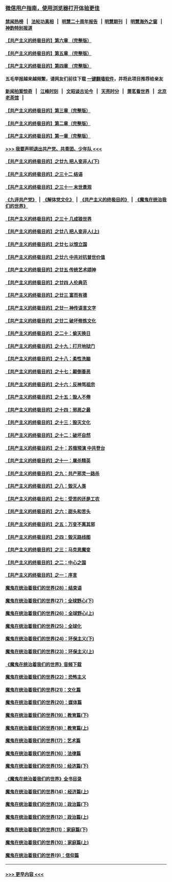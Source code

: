 ### [微信用户指南，使用浏览器打开体验更佳](https://github.com/gfw-breaker/banned-news1/blob/master/indexes/wechat-guide.md?t=0)
#### [禁闻热榜](热点新闻.md?t=0)  &nbsp;&nbsp;|&nbsp;&nbsp; [法轮功真相](https://github.com/gfw-breaker/truth/blob/master/README.md?t=0) &nbsp;&nbsp;|&nbsp;&nbsp; [明慧二十周年报告](https://github.com/gfw-breaker/mh-reports/blob/master/README.md?t=0) &nbsp;&nbsp;|&nbsp;&nbsp;[明慧期刊](https://github.com/gfw-breaker/mh-qikan) &nbsp;&nbsp;|&nbsp;&nbsp; [明慧海外之窗](https://github.com/gfw-breaker/mh-news/blob/master/README.md?t=0) &nbsp;&nbsp;|&nbsp;&nbsp; [神韵特别报道](https://github.com/gfw-breaker/mh-news/blob/master/shenyun.md?t=0)
#### [【共产主义的终极目的】第六章 （完整版）](../pages/nsc422/n11428913.md?t=02132244) 
#### [【共产主义的终极目的】第五章 （完整版）](../pages/nsc422/n11428912.md?t=02132244) 
#### [【共产主义的终极目的】第四章 （完整版）](../pages/nsc422/n11428907.md?t=02132244) 
#### 五毛举报越来越频繁，请网友们前往下载 [一键翻墙软件](https://github.com/gfw-breaker/ssr-accounts)，并将此项目推荐给亲友
#### [新闻拍案惊奇](https://github.com/gfw-breaker/banned-news1/blob/master/pages/link4.md) &nbsp;&nbsp;|&nbsp;&nbsp; [江峰时刻](https://github.com/gfw-breaker/banned-news1/blob/master/pages/link4.md) &nbsp;&nbsp;|&nbsp;&nbsp; [文昭谈古论今](https://github.com/gfw-breaker/banned-news1/blob/master/pages/link4.md) &nbsp;&nbsp;|&nbsp;&nbsp; [天亮时分](https://github.com/gfw-breaker/banned-news1/blob/master/pages/link4.md) &nbsp;&nbsp;|&nbsp;&nbsp; [萧茗看世界](https://github.com/gfw-breaker/banned-news1/blob/master/pages/link4.md) &nbsp;&nbsp;|&nbsp;&nbsp; [北京老茶馆](https://github.com/gfw-breaker/banned-news1/blob/master/pages/link4.md) &nbsp;&nbsp;|&nbsp;&nbsp; 
#### [【共产主义的终极目的】第三章（完整版）](../pages/nsc422/n11428848.md?t=02132244) 
#### [【共产主义的终极目的】第二章（完整版）](../pages/nsc422/n11428831.md?t=02132244) 
#### [【共产主义的终极目的】第一章（完整版）](../pages/nsc422/n11417651.md?t=02132244) 
#### [>>> 我要声明退出共产党、共青团、少年队 <<<](https://github.com/begood0513/goodnews/blob/master/quit/letter.md) 
#### [【共产主义的终极目的】之廿九 把人变非人(下)](../pages/nsc422/n11344140.md?t=02132244) 
#### [【共产主义的终极目的】之三十二 结语](../pages/nsc422/n11360535.md?t=02132244) 
#### [【共产主义的终极目的】之三十一 末世景观](../pages/nsc422/n11351129.md?t=02132244) 
#### [《九评共产党》](https://github.com/begood0513/9ping.md/blob/master/README.md) &nbsp;|&nbsp; [《解体党文化》](../../../../jtdwh.md/blob/master/README.md)  &nbsp;|&nbsp; [《共产主义的终极目的》](../../../../gczydzjmd.md/blob/master/README.md) &nbsp;|&nbsp; [《魔鬼在统治我们的世界》](../../../../mgztzwmdsj.md/blob/master/README.md) 
#### [【共产主义的终极目的】之三十 几成狼世界](../pages/nsc422/n11348280.md?t=02132244) 
#### [【共产主义的终极目的】之廿八 把人变非人(上)](../pages/nsc422/n11340492.md?t=02132244) 
#### [【共产主义的终极目的】之廿七 以恨立国](../pages/nsc422/n11336944.md?t=02132244) 
#### [【共产主义的终极目的】之廿六 中共对抗普世价值](../pages/nsc422/n11324785.md?t=02132244) 
#### [【共产主义的终极目的】之廿五 传统艺术颂神](../pages/nsc422/n11296396.md?t=02132244) 
#### [【共产主义的终极目的】之廿四 人伦典范](../pages/nsc422/n11296397.md?t=02132244) 
#### [【共产主义的终极目的】之廿三 富而有德](../pages/nsc422/n11283598.md?t=02132244) 
#### [【共产主义的终极目的】之廿一 神传语言文字](../pages/nsc422/n11263265.md?t=02132244) 
#### [【共产主义的终极目的】之廿二 破坏修炼文化](../pages/nsc422/n11245728.md?t=02132244) 
#### [【共产主义的终极目的】之二十：偷天换日](../pages/nsc422/n11238846.md?t=02132244) 
#### [【共产主义的终极目的】之十九：打开地狱门](../pages/nsc422/n11206376.md?t=02132244) 
#### [【共产主义的终极目的】之十八：柔性洗脑](../pages/nsc422/n11199994.md?t=02132244) 
#### [【共产主义的终极目的】之十七：颠倒善恶](../pages/nsc422/n11179782.md?t=02132244) 
#### [【共产主义的终极目的】之十六：反神骂祖宗](../pages/nsc422/n11166798.md?t=02132244) 
#### [【共产主义的终极目的】之十五：毁人不倦](../pages/nsc422/n11166792.md?t=02132244) 
#### [【共产主义的终极目的】之十四：邪恶之最](../pages/nsc422/n11150249.md?t=02132244) 
#### [【共产主义的终极目的】之十三：毁灭文化](../pages/nsc422/n11135227.md?t=02132244) 
#### [【共产主义的终极目的】之十二：破坏自然](../pages/nsc422/n11135214.md?t=02132244) 
#### [【共产主义的终极目的】之十：苏俄预演 中共登台](../pages/nsc422/n11118424.md?t=02132244) 
#### [【共产主义的终极目的】之十一：屠杀精英](../pages/nsc422/n11118442.md?t=02132244) 
#### [【共产主义的终极目的】之九：共产邪灵一路杀](../pages/nsc422/n11114139.md?t=02132244) 
#### [【共产主义的终极目的】之八：毁灭人类](../pages/nsc422/n11108503.md?t=02132244) 
#### [【共产主义的终极目的】之七：受苦的还是工农](../pages/nsc422/n11101809.md?t=02132244) 
#### [【共产主义的终极目的】之六：甜头和苦头](../pages/nsc422/n11096971.md?t=02132244) 
#### [【共产主义的终极目的】之五：万变不离其邪](../pages/nsc422/n11091285.md?t=02132244) 
#### [【共产主义的终极目的】之四：毁灭路线图](../pages/nsc422/n11086284.md?t=02132244) 
#### [【共产主义的终极目的】之三：马克思魔变](../pages/nsc422/n11061941.md?t=02132244) 
#### [【共产主义的终极目的】之二：中心之国](../pages/nsc422/n11047728.md?t=02132244) 
#### [【共产主义的终极目的】之一：序言](../pages/nsc422/n11086077.md?t=02132244) 
#### [魔鬼在统治着我们的世界(28)：结束语](../pages/nsc422/n10936246.md?t=02132244) 
#### [魔鬼在统治着我们的世界(27)：全球野心(下)](../pages/nsc422/n10928319.md?t=02132244) 
#### [魔鬼在统治着我们的世界(26)：全球野心(上)](../pages/nsc422/n10900318.md?t=02132244) 
#### [魔鬼在统治着我们的世界(25)：全球化](../pages/nsc422/n10788205.md?t=02132244) 
#### [魔鬼在统治着我们的世界(24)：环保主义(下)](../pages/nsc422/n10695307.md?t=02132244) 
#### [魔鬼在统治着我们的世界(23)：环保主义(上)](../pages/nsc422/n10688613.md?t=02132244) 
#### [《魔鬼在统治着我们的世界》音频下载](../pages/nsc422/n10635553.md?t=02132244) 
#### [魔鬼在统治着我们的世界(22)：恐怖主义](../pages/nsc422/n10614727.md?t=02132244) 
#### [魔鬼在统治着我们的世界(21)：文化篇](../pages/nsc422/n10597706.md?t=02132244) 
#### [魔鬼在统治着我们的世界(20)：媒体篇](../pages/nsc422/n10586579.md?t=02132244) 
#### [魔鬼在统治着我们的世界(19)：教育篇(下)](../pages/nsc422/n10564808.md?t=02132244) 
#### [魔鬼在统治着我们的世界(18)：教育篇(上)](../pages/nsc422/n10526970.md?t=02132244) 
#### [魔鬼在统治着我们的世界(17)：艺术篇](../pages/nsc422/n10499093.md?t=02132244) 
#### [魔鬼在统治着我们的世界(16)：法律篇](../pages/nsc422/n10485969.md?t=02132244) 
#### [魔鬼在统治着我们的世界(15)：经济篇(下)](../pages/nsc422/n10469975.md?t=02132244) 
#### [《魔鬼在统治着我们的世界》全书目录](../pages/nsc422/n10464261.md?t=02132244) 
#### [魔鬼在统治着我们的世界(14)：经济篇(上)](../pages/nsc422/n10457370.md?t=02132244) 
#### [魔鬼在统治着我们的世界(13)：政治篇(下)](../pages/nsc422/n10448270.md?t=02132244) 
#### [魔鬼在统治着我们的世界(12)：政治篇(上)](../pages/nsc422/n10444576.md?t=02132244) 
#### [魔鬼在统治着我们的世界(11)：家庭篇(下)](../pages/nsc422/n10440961.md?t=02132244) 
#### [魔鬼在统治着我们的世界(10)：家庭篇(上)](../pages/nsc422/n10435448.md?t=02132244) 
#### [魔鬼在统治着我们的世界(9)：信仰篇](../pages/nsc422/n10432159.md?t=02132244) 

----
#### [ >>> 更早内容 <<< ](../indexes/nsc422-earlier.md)
